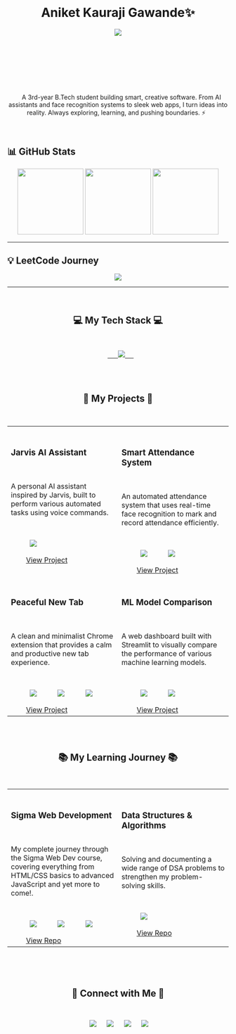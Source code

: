<header>
      <link rel="stylesheet" type='text/css' href="https://cdn.jsdelivr.net/gh/devicons/devicon@latest/devicon.min.css" />
</header>
<!-- Name at the top -->
<div align="center">
  <h1><b>Aniket Kauraji Gawande✨</b></h1>
</div>

<!-- Typing effect for tagline/bio -->
<p align="center">
<img src="https://readme-typing-svg.herokuapp.com?size=20&duration=4000&color=F73A65&center=true&vCenter=true&lines=Full+Stack+Learner+%7C+DSA+Explorer;Machine+Learning+%7C+AI+Enthusiast;Always+Curious+%7C+Never+Bored" />
</p>
<div align="center" style="margin-top:100px">
  <!-- <h1 align="center">
    <b> Aniket Kauraji Gawande </b> <br>
      - a dev exploring the digital universe ✨</h1> -->
  <p align="center">
    A 3rd-year B.Tech student building smart, creative software. From AI assistants and face recognition systems to sleek web apps, I turn ideas into reality. Always exploring, learning, and pushing boundaries. ⚡
  </p>
</div>
<br>

## 📊 GitHub Stats  

<p align="center">
  <!-- GitHub Stats -->
  <img src="https://github-readme-stats.vercel.app/api?username=Aniket-1711&show_icons=true&theme=tokyonight&count_private=true&cache_seconds=0" height="150" />
  
  <!-- Top Languages -->
  <img src="https://github-readme-stats.vercel.app/api/top-langs/?username=Aniket-1711&layout=compact&theme=tokyonight&cache_seconds=0" height="150" />
  
  <!-- Streak Stats -->
  <img src="https://github-readme-streak-stats.herokuapp.com/?user=Aniket-1711&theme=tokyonight&cache_seconds=0" height="150" />
</p>

---

## 💡 LeetCode Journey  

<p align="center">
  <img src="https://leetcard.jacoblin.cool/Aniket_Gawande?theme=dark&font=Source%20Code%20Pro&ext=heatmap" />
</p>

---

<div align="center">
  <h2 align="center">💻 My Tech Stack 💻</h2>
  <p align="center">
    <a href="https://skillicons.dev">
      <img src="https://skillicons.dev/icons?i=python,java,c,html,css,js,bootstrap,git,github,kotlin,nodejs,npm"/>   
    </a>
  </p>
  
</div>
<br>

<div>
  <h2 align="center">🚀 My Projects 🚀</h2>
  <table align="center">
    <tr>
      <td width="50%" valign="top">
        <h3>Jarvis AI Assistant</h3>
        <p>A personal AI assistant inspired by Jarvis, built to perform various automated tasks using voice commands.</p>
        <p>
          <img src="https://img.shields.io/badge/Python-3776AB?style=for-the-badge&logo=python&logoColor=white" />
        </p>
        <a href="https://github.com/Aniket-1711/Jarvis-AI-Assistant" target="_blank">View Project</a>
      </td>
      <td width="50%" valign="top">
        <h3>Smart Attendance System</h3>
        <p>An automated attendance system that uses real-time face recognition to mark and record attendance efficiently.</p>
        <p>
          <img src="https://img.shields.io/badge/Python-3776AB?style=for-the-badge&logo=python&logoColor=white" />
          <img src="https://img.shields.io/badge/OpenCV-5C3EE8?style=for-the-badge&logo=opencv&logoColor=white" />
        </p>
        <a href="https://github.com/Aniket-1711/smart_face_recognition_attendance_marking_system" target="_blank">View Project</a>
      </td>
    </tr>
    <tr>
      <td width="50%" valign="top">
        <h3>Peaceful New Tab</h3>
        <p>A clean and minimalist Chrome extension that provides a calm and productive new tab experience.</p>
        <p>
          <img src="https://img.shields.io/badge/HTML5-E34F26?style=for-the-badge&logo=html5&logoColor=white" />
          <img src="https://img.shields.io/badge/CSS3-1572B6?style=for-the-badge&logo=css3&logoColor=white" />
          <img src="https://img.shields.io/badge/JavaScript-F7DF1E?style=for-the-badge&logo=javascript&logoColor=black" />
        </p>
        <a href="https://github.com/Aniket-1711/peaceful_new_tab_chrome_extension" target="_blank">View Project</a>
      </td>
      <td width="50%" valign="top">
        <h3>ML Model Comparison</h3>
        <p>A web dashboard built with Streamlit to visually compare the performance of various machine learning models.</p>
        <p>
          <img src="https://img.shields.io/badge/Python-3776AB?style=for-the-badge&logo=python&logoColor=white" />
          <img src="https://img.shields.io/badge/Streamlit-FF4B4B?style=for-the-badge&logo=streamlit&logoColor=white" />
        </p>
        <a href="https://github.com/Aniket-1711/streamlit-ml-model-comparison" target="_blank">View Project</a>
      </td>
    </tr>
  </table>
</div>
<br>

<div>
  <h2 align="center">📚 My Learning Journey 📚</h2>
  <table align="center">
    <tr>
      <td width="50%" valign="top">
        <h3>Sigma Web Development</h3>
        <p>My complete journey through the Sigma Web Dev course, covering everything from HTML/CSS basics to advanced JavaScript and yet more to come!.</p>
        <p>
          <img src="https://img.shields.io/badge/HTML5-E34F26?style=for-the-badge&logo=html5&logoColor=white" />
          <img src="https://img.shields.io/badge/CSS3-1572B6?style=for-the-badge&logo=css3&logoColor=white" />
          <img src="https://img.shields.io/badge/JavaScript-F7DF1E?style=for-the-badge&logo=javascript&logoColor=black" />
        </p>
        <a href="https://github.com/Aniket-1711/Sigma-Web-Development-CWH" target="_blank">View Repo</a>
      </td>
      <td width="50%" valign="top">
        <h3>Data Structures & Algorithms</h3>
        <p>Solving and documenting a wide range of DSA problems to strengthen my problem-solving skills.</p>
        <p>
          <img src="https://img.shields.io/badge/Java-ED8B00?style=for-the-badge&logo=openjdk&logoColor=white" />
          <!-- <img src="https://img.shields.io/badge/C%2B%2B-00599C?style=for-the-badge&logo=c%2B%2B&logoColor=white" /> -->
        </p>
        <a href="https://github.com/Aniket-1711/Data-Structures-and-Algorithms-DSA-" target="_blank">View Repo</a>
      </td>
    </tr>
  </table>
</div>
<br>

<p align="center">
  <h2 align="center">🤝 Connect with Me 🤝</h2>
  <p align="center">
    <a href="https://www.linkedin.com/in/aniket-gawande-b209b9327/" target="_blank"><img src="https://img.shields.io/badge/LinkedIn-0077B5?style=for-the-badge&logo=linkedin&logoColor=white" /></a>&nbsp;
    <a href="https://leetcode.com/u/Aniket_Gawande/" target="_blank"><img src="https://img.shields.io/badge/LeetCode-FFA116?style=for-the-badge&logo=leetcode&logoColor=black" /></a>&nbsp;
    <a href="https://www.instagram.com/aniket_gawande17/" target="_blank"><img src="https://img.shields.io/badge/Instagram-E4405F?style=for-the-badge&logo=instagram&logoColor=white" /></a>&nbsp;
    <a href="mailto:gawandeaniketh@gmail.com" target="_blank"><img src="https://img.shields.io/badge/Gmail-D14836?style=for-the-badge&logo=gmail&logoColor=white" /></a>&nbsp;
  </p>
</p>
